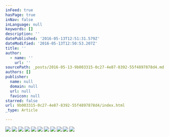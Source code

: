 ```yaml
---
inFeed: true
hasPage: true
inNav: false
inLanguage: null
keywords: []
description: ''
datePublished: '2016-05-13T12:51:31.579Z'
dateModified: '2016-05-13T12:50:53.207Z'
title: ''
author:
  - name: ''
    url: ''
sourcePath: _posts/2016-05-13-9b003315-0c27-4e87-8392-55f4897878d4.md
authors: []
publisher:
  name: null
  domain: null
  url: null
  favicon: null
starred: false
url: 9b003315-0c27-4e87-8392-55f4897878d4/index.html
_type: Article

---
```

![](https://the-grid-user-content.s3-us-west-2.amazonaws.com/f9414eae-6d04-42e3-8d0d-7487b0368dc0.jpg)
![](https://the-grid-user-content.s3-us-west-2.amazonaws.com/8cb03b66-1027-451b-a20c-9a51ed06a2c3.jpg)
![](https://the-grid-user-content.s3-us-west-2.amazonaws.com/e4cd3855-787d-41e7-88f7-735d253ed6a0.jpg)
![](https://the-grid-user-content.s3-us-west-2.amazonaws.com/266988f4-2487-427a-9092-732a202d5b20.jpg)
![](https://the-grid-user-content.s3-us-west-2.amazonaws.com/489d22c6-45f5-4b70-9b9c-070fe3e8583c.jpg)
![](https://the-grid-user-content.s3-us-west-2.amazonaws.com/d8f94c8d-fd6c-404e-9c61-c142813b5068.jpg)
![](https://the-grid-user-content.s3-us-west-2.amazonaws.com/e127d70d-41ca-4ccc-92b8-89a7fde2ab77.jpg)
![](https://the-grid-user-content.s3-us-west-2.amazonaws.com/cc3506e2-60f2-4005-84c2-0c140fa9e32a.jpg)
![](https://the-grid-user-content.s3-us-west-2.amazonaws.com/d07edab0-edc2-4b2d-b1d8-eca602fedaa0.jpg)
![](https://the-grid-user-content.s3-us-west-2.amazonaws.com/f16e120d-1d64-4728-97de-6e229bea2ce4.jpg)
![](https://the-grid-user-content.s3-us-west-2.amazonaws.com/f1cd1901-63e5-4c4b-90b9-c5d1280d3aa3.jpg)